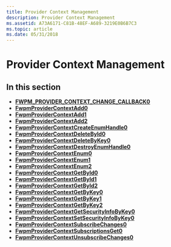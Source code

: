 ```yaml
---
title: Provider Context Management
description: Provider Context Management
ms.assetid: A73A6171-C81B-48EF-A689-3219E0B6B7C3
ms.topic: article
ms.date: 05/31/2018
---
```


# Provider Context Management

## In this section

-   [**FWPM\_PROVIDER\_CONTEXT\_CHANGE\_CALLBACK0**](https://msdn.microsoft.com/library/Aa364293(v=VS.85).aspx)
-   [**FwpmProviderContextAdd0**](/windows/desktop/api/Fwpmu/nf-fwpmu-fwpmprovidercontextadd0)
-   [**FwpmProviderContextAdd1**](/windows/desktop/api/Fwpmu/nf-fwpmu-fwpmprovidercontextadd1)
-   [**FwpmProviderContextAdd2**](/windows/desktop/api/fwpmu/nf-fwpmu-fwpmprovidercontextadd2)
-   [**FwpmProviderContextCreateEnumHandle0**](/windows/desktop/api/Fwpmu/nf-fwpmu-fwpmprovidercontextcreateenumhandle0)
-   [**FwpmProviderContextDeleteById0**](/windows/desktop/api/Fwpmu/nf-fwpmu-fwpmprovidercontextdeletebyid0)
-   [**FwpmProviderContextDeleteByKey0**](/windows/desktop/api/Fwpmu/nf-fwpmu-fwpmprovidercontextdeletebykey0)
-   [**FwpmProviderContextDestroyEnumHandle0**](/windows/desktop/api/Fwpmu/nf-fwpmu-fwpmprovidercontextdestroyenumhandle0)
-   [**FwpmProviderContextEnum0**](/windows/desktop/api/Fwpmu/nf-fwpmu-fwpmprovidercontextenum0)
-   [**FwpmProviderContextEnum1**](/windows/desktop/api/Fwpmu/nf-fwpmu-fwpmprovidercontextenum1)
-   [**FwpmProviderContextEnum2**](/windows/desktop/api/fwpmu/nf-fwpmu-fwpmprovidercontextenum2)
-   [**FwpmProviderContextGetById0**](/windows/desktop/api/Fwpmu/nf-fwpmu-fwpmprovidercontextgetbyid0)
-   [**FwpmProviderContextGetById1**](/windows/desktop/api/Fwpmu/nf-fwpmu-fwpmprovidercontextgetbyid1)
-   [**FwpmProviderContextGetById2**](/windows/desktop/api/fwpmu/nf-fwpmu-fwpmprovidercontextgetbyid2)
-   [**FwpmProviderContextGetByKey0**](/windows/desktop/api/Fwpmu/nf-fwpmu-fwpmprovidercontextgetbykey0)
-   [**FwpmProviderContextGetByKey1**](/windows/desktop/api/Fwpmu/nf-fwpmu-fwpmprovidercontextgetbykey1)
-   [**FwpmProviderContextGetByKey2**](/windows/desktop/api/Fwpmu/nf-fwpmu-fwpmprovidercontextgetbykey2)
-   [**FwpmProviderContextGetSecurityInfoByKey0**](/windows/desktop/api/Fwpmu/nf-fwpmu-fwpmprovidercontextgetsecurityinfobykey0)
-   [**FwpmProviderContextSetSecurityInfoByKey0**](/windows/desktop/api/Fwpmu/nf-fwpmu-fwpmprovidercontextsetsecurityinfobykey0)
-   [**FwpmProviderContextSubscribeChanges0**](/windows/desktop/api/Fwpmu/nf-fwpmu-fwpmprovidercontextsubscribechanges0)
-   [**FwpmProviderContextSubscriptionsGet0**](/windows/desktop/api/Fwpmu/nf-fwpmu-fwpmprovidercontextsubscriptionsget0)
-   [**FwpmProviderContextUnsubscribeChanges0**](/windows/desktop/api/Fwpmu/nf-fwpmu-fwpmprovidercontextunsubscribechanges0)

 

 




